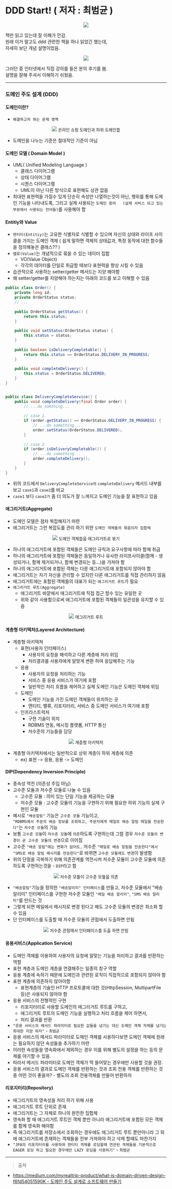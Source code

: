# DDD Start! ( 저자 : 최범균 )

<div align="center">
    <img src="./images/ddd_book_image1.jpg" />
</div>

책만 읽고 있는데 잘 이해가 안감.  
원래 이거 말고도 ddd 관련한 책을 하나 읽었긴 했는데,  
자세히 보단 개념 설명이었음.  

<div align="center">
    <img src="./images/ddd_book_image0.jpg" />
</div>

그러던 중 인터넷에서 직접 강의를 들은 분의 후기를 봄.  
설명을 잘해 주셔서 이해하기 쉬웠음.

---

### 도메인 주도 설계 (DDD)

#### 도메인이란?  

- `해결하고자 하는 문제 영역`

<div align="center">
    <img src="./images/online_shopping_domains.png" />
    <span style="font-size:13px">온라인 쇼핑 도메인과 하위 도메인들</span>
</div>
 
- 도메인을 나누는 기준은 절대적인 기준이 아님

#### 도메인 모델 ( Domain Model )  

- UML( Unified Modeling Language )
  - 클래스 다이어그램
  - 상태 다이어그램
  - 시퀀스 다이어그램
  - UML이 아닌 다른 방식으로 표현해도 상관 없음
- 최대한 표현력을 가질수 있게 단순히 속성만 나열하는것이 아닌, 행위를 통해 도메인 기능을 나타내도록, 그리고 실제 사용되는 `도메인 용어  
(실제 서비스 되고 있는 부분에서 사용되는 언어들)`를 사용해야 함

#### Entitiy와 Value  

- `엔티티(Entitiy)`는 고유한 식별자로 식별할 수 있으며 자신의 상태와 라이프 사이클을 가지는 도메인 객체 ( 쉽게 말하면 객체의 상태값과, 특정 동작에 대한 함수들을 정의해놓은 클래스?? )  
- `밸류(Value)`는 개념적으로 묶을 수 있는 데이터 집합
  - VO(Value Object)
  - 각각의 데이터를 단일로 취급할 때보다 표현력을 향상 시킬 수 있음
- 습관적으로 사용하는 setter/getter 메서드는 지양 해야함
- 왜 setter/getter를 지양해야 하는지는 아래의 코드를 보고 이해할 수 있음

```java
public class Order() {
    private long id;
    private OrderStatus status;
    // ...
    
    public OrderStatus getStatus() {
        return this.status;
    }
    
    public void setStatus(OrderStatus status) {
        this.status = status;
    }
    
    public boolean isDeliveryCompletable() {
        return this.status == OrderStatus.DELIVERY_IN_PROGRESS;
    }
    
    public void completeDelivery() {
        this.status = OrderStatus.DELIVERED;
    }
}


public class DeliveryCompleteService() {
    public void completeDelivery(final Order order) {
        // ...do somthing...
        
        // case 1
        if (order.getStatus() == OrderStatus.DELIVERY_IN_PROGRESS) {
            // ...do something...
            order.setStatus(OrderStatus.DELIVERED);
        }
        
        // case 2
        if (order.isDeliveryCompletable()) {
            // ...do something...
            order.completeDelivery();
        }
    }
}
```

- 위의 코드에서 `DeliveryCompleteService의` `completeDelivery` 메서드 내부를 보고 `case1`과 `case2`를 비교
- `case1` 보다 `case2가` 좀 더 의도가 잘 느껴지고 도메인 기능을 잘 표현하고 있음

#### 애그리거트(Aggregate)

- 도메인 모델은 점차 복잡해지기 마련
- 애그리거트는 그런 복잡도를 관리 하기 위한 `도메인 객체들의 묶음이자 집합체`

<div align="center">
    <img src="./images/aggregate.png" />
    <span style="font-size:13px">도메인 객체들을 애그리거트로 묶기</span>
</div>

- 하나의 애그리거트에 포함된 객체들은 도메인 규칙과 요구사항에 따라 함께 취급
- 하나의 애그리거트에 포함된 객체들은 동일하거나 유사한 라이프사이클(함께 - 생성되거나, 함께 제거되거나, 함께 변경되는 등…)을 가져야 함
- 하나의 애그리거트에 포함된 객체는 다른 애그리거트에 포함되지 않아야 함
- 애그리거트는 자기 자신을 관리할 수 있지만 다른 애그리거트를 직접 관리하지 않음
- 애그리거트에는 포함된 객체들의 대표가 되는 `애그리거트 루트`가 필요
- `애그리거트 루트(Aggregate)`
  - 애그리거트 바깥에서 애그리거트에 직접 접근 할수 있는 유일한 곳
  - 위와 같이 사용함으로써 애그리거트에 포함된 객체들의 일관성을 유지할 수 있음

<div align="center">
    <img src="./images/aggregate-root.png" />
    <span style="font-size:13px">애그리거트 루트</span>
</div>

#### 계층형 아키텍처(Layered Architecture)

- 계층형 아키텍쳐 
  - 표현(사용자 인터페이스)
    - 사용자의 요청을 해석하고 다른 계층에 처리 위임
    - 처리결과를 사용자에게 알맞게 변환 하여 응답해주는 기능
  - 응용
    - 사용자의 요청을 처리하는 기능
    - 서비스 중 응용 서비스가 여기에 포함
    - 일반적인 처리 흐름을 제어하고 실제 도메인 기능은 도메인 객체에 위임
  - 도메인
    - 도메인 기능을 가진 도메인 객체들이 위치하는 곳
    - 엔티티, 밸류, 리포지터리, 서비스 중 도메인 서비스가 여기에 포함
  - 인프라스트럭처
    - 구현 기술이 위치
    - RDBMS 연동, 메시징 플랫폼, HTTP 통신 
    - 저수준의 기능들을 담당

<div align="center">
    <img src="./images/layered_architecture.jpeg" />
    <span style="font-size:13px">계층형 아키텍처</span>
</div>  

- 계층형 아키텍처에서는 일반적으로 상위 계층이 하위 계층에 의존
  - ex) 표현 -> 응용, 응용 -> 도메인

#### DIP(Dependency Inversion Principle)

- 종속성 역전 (의존성 주입 아님)
- 고수준 모듈과 저수준 모듈로 나눌 수 있음
  - 고수준 모듈 : 의미 있는 단일 기능을 제공하는 모듈
  - 저수준 모듈 : 고수준 모듈의 기능을 구현하기 위해 필요한 하위 기능의 실제 구현인 모듈
- 예시로 `"배송알림"` 기능은 `고수준 모듈` 기능이고,  
`"RDBMS에서 주문의 배송 정보를 조회하고, 주문자에게 메일로 배송 알림 메일을 전송한다"`는 `저수준 모듈`의 기능
- 보통 `고수준 모듈`이 `저수준 모듈`에 `의존`하도록 구현하는데 그럴 경우 `저수준 모듈의 변경이 곧 고수준 모듈의 변경`으로 이어짐
- 고수준 `"배송 알림"에는 변화가 없어도,` 저수준 `"메일로 배송 알림을 전송한다"에서 "SMS로 배송 알림 메시지를 전송한다"`로 바뀌면 `고수준 모듈에도 변경`이 발생함
- 위의 단점을 극복하기 위해 의존관계를 역전시켜 저수준 모듈이 고수준 모듈에 의존하도록 구현하는것을 - `DIP`라고 함

<div align="center">
    <img src="./images/dip.png" />
    <span style="font-size:13px">저수준 모듈이 고수준 모듈을 의존</span>
</div>  

- `"배송알림"`기능을 정의한 `"배송알리미" 인터페이스`를 만들고, 저수준 모듈에서 "배송 알리미" 인터페이스를 구현한 저수준 모듈인 `"메일 배송 알리미"`, `"SMS 배송 알리미"`를 만드는 것
- 그렇게 되면 메일에서 메시지로 변경 된다고 해도 고수준 모듈의 변경은 최소화 할 수 있음
- 단 인터페이스를 도출할 때 저수준 모듈의 관점에서 도출하면 안됨

<div align="center">
    <img src="./images/lowmodule.png" />
    <span style="font-size:13px">저수준 관점에서 인터페이스를 도출 하면 안됨</span>
</div>  

#### 응용서비스(Application Service)

- 도메인 객체를 이용하여 사용자의 요청에 알맞는 기능을 처리하고 결과를 반환하는 역할
- 표현 계층과 도메인 계층을 연결해주는 일종의 창구 역할
- 응용 계층에 속하기 때문에 도메인과 관련된 로직이 직접적으로 포함되지 않아야 함
- 표현 계층에 의존하지 않아야함
  - 표현계층의 기술인 HTTP 프로토콜에 대한 것(HttpSession, MultipartFile 등)은 사용되지 않아야 함
- 응용 서비스의 전형적인 구현
  - 리포지터리로 사용할 도메인의 애그리거트 루트를 구하고,
  - 애그리거트 루트의 도메인 기능을 실행하고 처리 흐름을 제어 하면서,
  - 처리 결과를 반환
- `"응용 서비스의 메서드 파라미터로 필요한 값들을 넘기는 대신 도메인 객체 자체를 넘기는 최대한 지양 하자"` - `최범균`
- 응용 서비스의 메서드 파라미터로 도메인 객체를 사용하다보면 도메인 객체에 원래는 필요하지 않던 속성들을 추가하기 마련
- 이러한 속성들을 영속화에서 제외하는 경우 이를 위해 별도의 설정을 하는 등의 문제를 야기할 수 있음. 
- 따라서 메서드 파라미터로 도메인 객체가 딱 들어맞는 경우에만 사용할 것을 권장.
- 응용 서비스의 결과로 도메인 객체를 반환하는 것과 조회 전용 객체를 반환하는 것 중 어떤 것이 좋을까? - 별도의 조회 전용객체를 만들어 반환하자

#### 리포지터리(Repository)

- 애그리거트의 영속성을 처리 하기 위해 사용
- 애그리거트 루트 단위로 존재 
- 애그리거트는 그 자체로 하나의 완전한 집합체
- 영속화 할 때 애그리거트 루트인 객체 뿐만 아니라 애그리거트에 포함된 모든 객체를 함께 영속화 해야함
- 즉 애그리거트를 저장소에서 조회하는 경우에도 애그리거트 루트 뿐만아니라 그 외에 애그리거트에 존재하는 객체들을 전부 가져와야 하고 삭제 할때도 마찬가지
- `"JPA의 리포지터리를 사용하여 엔티티 객체를 로딩할때 연관된 객체들을 기본적으로 EAGER 로딩 하고 필요한 경우에만 LAZY 로딩을 사용하기"` - `최범균`  

----
> 출처 
- [https://medium.com/myrealtrip-product/what-is-domain-driven-design-f6fd54051590K - 도메인 주도 설계로 소프트웨어 만들기](https://medium.com/myrealtrip-product/what-is-domain-driven-design-f6fd54051590K)  